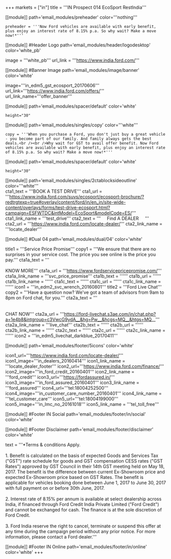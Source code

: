 +++
markets = ["in"]
title = '''IN Prospect 014 EcoSport RestIndia'''

[[module]]
path='email_modules/preheader'
color='''nothing'''

	preheader = '''Now Ford vehicles are available with early benefit, plus enjoy an interest rate of 8.15% p.a. So why wait? Make a move now!*'''

[[module]] #Header Logo
path='email_modules/header/logodesktop'
color='white_pb'

  image = '''white_pb'''
  url_link = '''https://www.india.ford.com/'''

[[module]] #Banner Image
path='email_modules/image/banner'
color='white'

 image='''in_edm5_gst_ecosport_20170606'''
  url_link='''https://www.india.ford.com/offers/'''
	url_link_name='''offer_banner'''

[[module]]
path='email_modules/spacer/default'
color='white'

	height="30"

[[module]]
path='email_modules/singles/copy'
color='''white'''
	
	copy = '''When you purchase a Ford, you don't just buy a great vehicle - you become part of our family. And family always gets the best deals.<br /><br />Why wait for GST to avail offer benefit. Now Ford vehicles are available with early benefit, plus enjoy an interest rate of 8.15% p.a. So why wait? Make a move now!*'''

[[module]]
path='email_modules/spacer/default'
color='white'

	height="30"
    
[[module]]
path='email_modules/singles/2ctablocksideoutline'
color='''white'''    
	cta1_text = '''BOOK A TEST DRIVE'''
	cta1_url = '''https://www.india.ford.com/suvs/ecosport/ecosport-brochure/?redtrgtexp=true#overlay/content/ford/in/en_in/site-wide-content/overlays/forms/test-drive-ecosport.html?campaign=ESFWTDC&intModel=EcoSport&modelCode=ES/'''
	cta1_link_name = '''test_drive'''
    cta2_text = '''&nbsp;&nbsp;&nbsp;&nbsp;&nbsp;Find A DEALER&nbsp;&nbsp;&nbsp;&nbsp;&nbsp;'''
	cta2_url = '''https://www.india.ford.com/locate-dealer/'''
	cta2_link_name = '''locate_dealer'''
    
[[module]] #Dual 04
path='email_modules/dual/04'
color='white'

  title1 = '''Service Price Promise'''
  copy1 = '''We ensure that there are no surprises in your service cost. The price you see online is the price you pay.'''
  cta1a_text = '''<br /><br />KNOW MORE'''
  cta1a_url = '''https://www.fordservicepricepromise.com/'''
  cta1a_link_name = '''svc_price_promise'''
  cta1b_text = ''''''
  cta1b_url = ''''''
  cta1b_link_name = ''''''
  cta1c_text = ''''''
  cta1c_url = ''''''
  cta1c_link_name = ''''''
  icon1 = '''in_edm2_svc_wrench_20160801'''
  title2 = '''Ford Live Chat'''
  copy2 = '''Have a question now? We've got a team of advisors from 9am to 8pm on Ford chat, for you.'''
  cta2a_text = '''<br /><br /><br />CHAT NOW'''
  cta2a_url = '''https://ford-livechat.s3ae.com/in/chat.php?a=1e4b8&intgroup=c3VwcG9ydA__&hg=Pw__&hcgs=MQ__&htgs=MQ__'''
  cta2a_link_name = '''live_chat'''
  cta2b_text = ''''''
  cta2b_url = ''''''
  cta2b_link_name = ''''''
  cta2c_text = ''''''
  cta2c_url = ''''''
  cta2c_link_name = ''''''
  icon2 = '''in_edm5_livechat_darkblue_20170411'''

[[module]]
path='email_modules/footer/5icons'
color='white'

  icon1_url='''https://www.india.ford.com/locate-dealer/'''
  icon1_image='''in_dealers_20160414'''
  icon1_link_name = '''locate_dealer_footer'''
  icon2_url='''https://www.india.ford.com/finance/'''
  icon2_image='''in_ford_credit_20160401'''
  icon2_link_name = '''ford_credit'''
  icon3_url='''https://fordassured.in/'''
  icon3_image='''in_ford_assured_20160401'''
  icon3_link_name = '''ford_assured'''
  icon4_url='''tel:18004252500'''
  icon4_image='''in_customer_care_number_20160401'''
  icon4_link_name = '''tel_customer_care'''
  icon5_url='''tel:18004199000'''
  icon5_image='''in_lmc_no_20161018'''
  icon5_link_name = '''tel_toll_free'''
    
[[module]] #Footer IN Social
path='email_modules/footer/in/social'
color='white'

[[module]] #Footer Disclaimer
path='email_modules/footer/disclaimer'
color='white'

  text = '''*Terms & conditions Apply. <br /><br />1. Benefit is calculated on the basis of expected Goods and Services Tax ("GST") rate schedule for goods and GST compensation CESS rates ("GST Rates") approved by GST Council in their 14th GST meeting held on May 18, 2017. The benefit is the difference between current Ex-Showroom price and expected Ex-Showroom price based on GST Rates. The benefit is applicable for vehicles booking done between June 1, 2017 to June 30, 2017 with full payment on or before 30th June, 2017.<br /><br />2. Interest rate of 8.15% per annum is available at select dealership across India, if financed through Ford Credit India Private Limited ("Ford Credit") and cannot be exchanged for cash. The finance is at the sole discretion of Ford Credit. <br /><br />3. Ford India reserve the right to cancel, terminate or suspend this offer at any time during the campaign period without any prior notice. For more information, please contact a Ford dealer.'''
  
[[module]] #Footer IN Online
path='email_modules/footer/in/online'
color='white'
+++